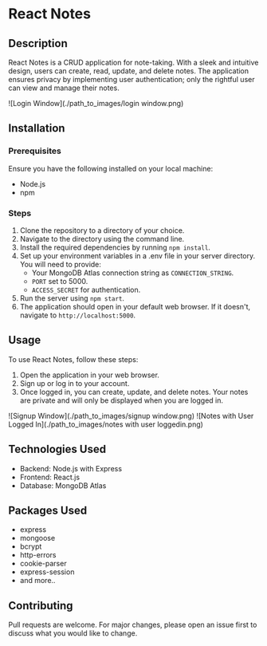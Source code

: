 # React Notes

## Description

React Notes is a CRUD application for note-taking. With a sleek and intuitive design, users can create, read, update, and delete notes. The application ensures privacy by implementing user authentication; only the rightful user can view and manage their notes.

![Login Window](./path_to_images/login window.png)


## Installation

### Prerequisites
Ensure you have the following installed on your local machine:

- Node.js
- npm

### Steps
1. Clone the repository to a directory of your choice.
2. Navigate to the directory using the command line.
3. Install the required dependencies by running `npm install`.
4. Set up your environment variables in a .env file in your server directory. You will need to provide:
    - Your MongoDB Atlas connection string as `CONNECTION_STRING`.
    - `PORT` set to 5000.
    - `ACCESS_SECRET` for authentication.
5. Run the server using `npm start`.
6. The application should open in your default web browser. If it doesn't, navigate to `http://localhost:5000`.

## Usage

To use React Notes, follow these steps:

1. Open the application in your web browser.
2. Sign up or log in to your account.
3. Once logged in, you can create, update, and delete notes. Your notes are private and will only be displayed when you are logged in.

![Signup Window](./path_to_images/signup window.png)
![Notes with User Logged In](./path_to_images/notes with user loggedin.png)

## Technologies Used

- Backend: Node.js with Express
- Frontend: React.js
- Database: MongoDB Atlas

## Packages Used

- express
- mongoose
- bcrypt
- http-errors
- cookie-parser
- express-session
- and more..

## Contributing

Pull requests are welcome. For major changes, please open an issue first to discuss what you would like to change.
